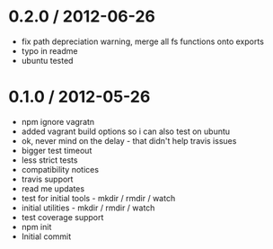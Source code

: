 
0.2.0 / 2012-06-26 
==================

  * fix path depreciation warning, merge all fs functions onto exports
  * typo in readme
  * ubuntu tested

0.1.0 / 2012-05-26 
==================

  * npm ignore vagratn
  * added vagrant build options so i can also test on ubuntu
  * ok, never mind on the delay - that didn't help travis issues
  * bigger test timeout
  * less strict tests
  * compatibility notices
  * travis support
  * read me updates
  * test for initial tools - mkdir / rmdir / watch
  * initial utilities - mkdir / rmdir / watch
  * test coverage support
  * npm init
  * Initial commit
